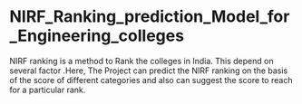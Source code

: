 # NIRF_Ranking_prediction_Model_for_Engineering_colleges
NIRF ranking is a method to Rank the colleges in India. This  depend on several factor .Here, The Project can predict the NIRF ranking on the basis of the score of different categories and also can suggest the score to reach for a particular rank.
